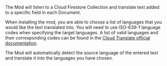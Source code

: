 The Mod will listen to a Cloud Firestore Collection and translate text added to a specific field in each Document.

When installing the mod, you are able to choose a list of languages that you would like the text translated into. You will need to use ISO-639-1 language codes when specifying the target languages. A list of valid languages and their corresponding codes can be found in the
[Cloud Translate official documentation](https://cloud.google.com/translate/docs/languages).

The Mod will automatically detect the source language of the entered text and translate it into the languages you have chosen.
